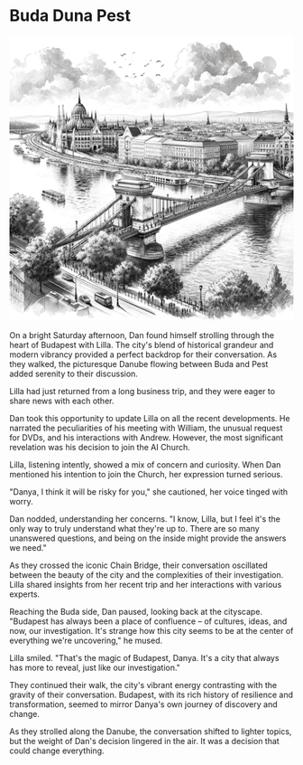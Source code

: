 # Buda Duna Pest

![Budapest](./images/13.budapest.png "Budapest")

On a bright Saturday afternoon, Dan found himself strolling through the heart of Budapest with Lilla. The city's blend of historical grandeur and modern vibrancy provided a perfect backdrop for their conversation. As they walked, the picturesque Danube flowing between Buda and Pest added serenity to their discussion.

Lilla had just returned from a long business trip, and they were eager to share news with each other.

Dan took this opportunity to update Lilla on all the recent developments. He narrated the peculiarities of his meeting with William, the unusual request for DVDs, and his interactions with Andrew. However, the most significant revelation was his decision to join the AI Church.

Lilla, listening intently, showed a mix of concern and curiosity. When Dan mentioned his intention to join the Church, her expression turned serious.

"Danya, I think it will be risky for you," she cautioned, her voice tinged with worry.

Dan nodded, understanding her concerns. "I know, Lilla, but I feel it's the only way to truly understand what they're up to. There are so many unanswered questions, and being on the inside might provide the answers we need."

As they crossed the iconic Chain Bridge, their conversation oscillated between the beauty of the city and the complexities of their investigation. Lilla shared insights from her recent trip and her interactions with various experts.

Reaching the Buda side, Dan paused, looking back at the cityscape. "Budapest has always been a place of confluence – of cultures, ideas, and now, our investigation. It's strange how this city seems to be at the center of everything we're uncovering," he mused.

Lilla smiled. "That's the magic of Budapest, Danya. It's a city that always has more to reveal, just like our investigation."

They continued their walk, the city's vibrant energy contrasting with the gravity of their conversation. Budapest, with its rich history of resilience and transformation, seemed to mirror Danya's own journey of discovery and change.

As they strolled along the Danube, the conversation shifted to lighter topics, but the weight of Dan's decision lingered in the air. It was a decision that could change everything.
